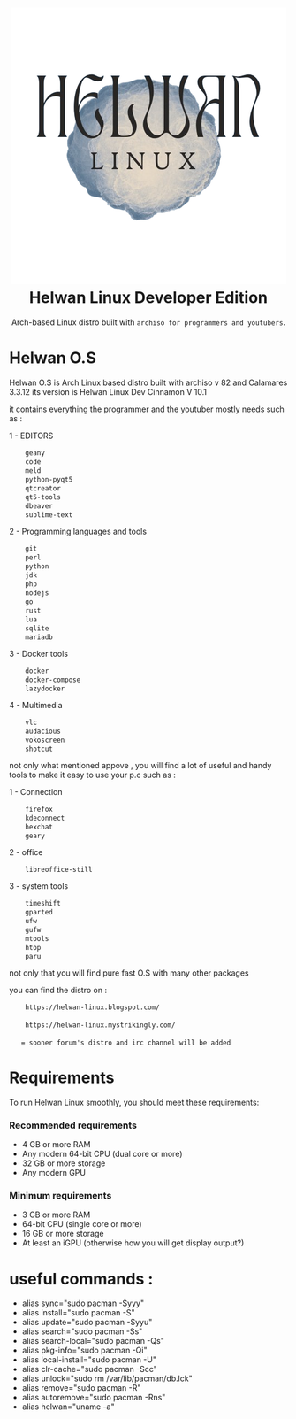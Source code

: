 <h1 align="center"><img src="https://github.com/helwan-linux/Al-Amal/blob/main/logo.png"></img><br>Helwan Linux Developer Edition</h1>
<p align="center">Arch-based Linux distro built with <code>archiso for programmers and youtubers</code>.</p>

Helwan O.S 
===========
Helwan O.S is Arch Linux based distro built with archiso v 82 and Calamares 3.3.12
its version is Helwan Linux Dev Cinnamon V 10.1

it contains everything the programmer and the youtuber mostly needs such as :

1 - EDITORS

        geany
        code
        meld
        python-pyqt5
        qtcreator
        qt5-tools
        dbeaver
        sublime-text

2 - Programming languages and tools

        git
        perl
        python
        jdk
        php
        nodejs
        go
        rust
        lua
        sqlite
        mariadb

3 - Docker tools

        docker
        docker-compose
        lazydocker

4 - Multimedia

        vlc
        audacious
        vokoscreen
        shotcut

not only what mentioned appove , you will find a lot of useful and handy tools to make it easy
to use your p.c such as :

1 - Connection

        firefox
        kdeconnect
        hexchat
        geary

2 - office

        libreoffice-still

3 - system tools

        timeshift
        gparted
        ufw
        gufw
        mtools
        htop
        paru

not only that you will find pure fast O.S with many other packages 

you can find the distro on :

        https://helwan-linux.blogspot.com/

        https://helwan-linux.mystrikingly.com/

       = sooner forum's distro and irc channel will be added


# Requirements
To run Helwan Linux smoothly, you should meet these requirements:

### Recommended requirements
* 4 GB or more RAM
* Any modern 64-bit CPU (dual core or more)
* 32 GB or more storage
* Any modern GPU

### Minimum requirements
* 3 GB or more RAM
* 64-bit CPU (single core or more)
* 16 GB or more storage
* At least an iGPU (otherwise how you will get display output?)

useful commands :
==============

* alias sync="sudo pacman -Syyy"
* alias install="sudo pacman -S"
* alias update="sudo pacman -Syyu"
* alias search="sudo pacman -Ss"
* alias search-local="sudo pacman -Qs"
* alias pkg-info="sudo pacman -Qi"
* alias local-install="sudo pacman -U"
* alias clr-cache="sudo pacman -Scc"
* alias unlock="sudo rm /var/lib/pacman/db.lck"
* alias remove="sudo pacman -R"
* alias autoremove="sudo pacman -Rns"
* alias helwan="uname -a"
